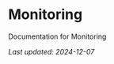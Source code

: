 <!-- markdownlint-disable MD013 line-length -->

# Monitoring

Documentation for Monitoring

*Last updated: 2024-12-07*
